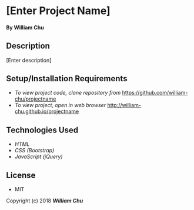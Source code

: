 # **[Enter Project Name]**

#### By William Chu

## Description

[Enter description]

## Setup/Installation Requirements

* _To view project code, clone repository from_ https://github.com/william-chu/projectname
* _To view project, open in web browser_ http://william-chu.github.io/projectname

## Technologies Used

* _HTML_
* _CSS (Bootstrap)_
* _JavaScript (jQuery)_

## License

* MIT

Copyright (c) 2018 **_William Chu_**
